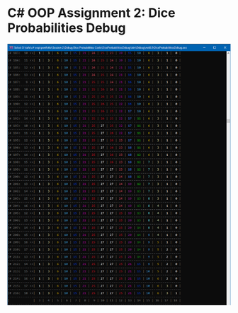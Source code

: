 # C# OOP Assignment 2: Dice Probabilities Debug


![PrettyTable](https://github.com/johnau/ap-oop-asgmnt2-dice-probabilities-debug/blob/master/3_dice_table_output.png?raw=true)
